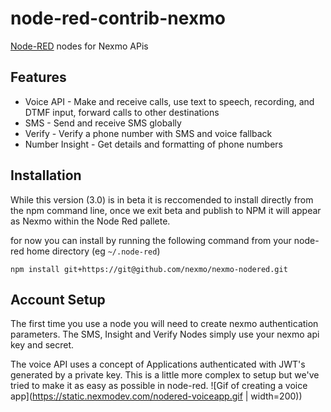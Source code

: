 node-red-contrib-nexmo
===========================

<a href="http://nodered.org" target="_new">Node-RED</a> nodes for Nexmo APis

## Features

- Voice API - Make and receive calls, use text to speech, recording, and DTMF input, forward calls to other destinations
- SMS - Send and receive SMS globally
- Verify - Verify a phone number with SMS and voice fallback
- Number Insight - Get details and formatting of phone numbers

## Installation

While this version (3.0) is in beta it is reccomended to install directly from the npm command line, once we exit beta and publish to NPM it will appear as Nexmo within the Node Red pallete.

for now you can install by running the following command from your node-red home directory (eg `~/.node-red`)

`npm install git+https://git@github.com/nexmo/nexmo-nodered.git`

## Account Setup
The first time you use a node you will need to create nexmo authentication parameters.
The SMS, Insight and Verify Nodes simply use your nexmo api key and secret.

The voice API uses a concept of Applications authenticated with JWT's generated by a private key. This is a little more complex to setup but we've tried to make it as easy as possible in node-red.
![Gif of creating a voice app](https://static.nexmodev.com/nodered-voiceapp.gif | width=200))
